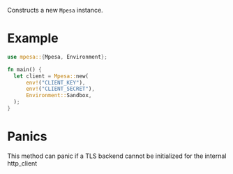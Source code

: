 Constructs a new `Mpesa` instance.

# Example
```rust
use mpesa::{Mpesa, Environment};

fn main() {
  let client = Mpesa::new(
      env!("CLIENT_KEY"),
      env!("CLIENT_SECRET"),
      Environment::Sandbox,
  );
}
```

 # Panics
 This method can panic if a TLS backend cannot be initialized for the internal http_client